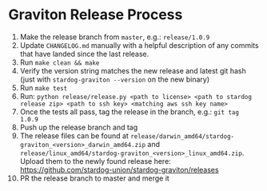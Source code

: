 # Graviton Release Process

1. Make the release branch from `master`, e.g.: `release/1.0.9`
1. Update `CHANGELOG.md` manually with a helpful description of any commits that have landed since the last release.
1. Run `make clean && make`
1. Verify the version string matches the new release and latest git hash (just with `stardog-graviton --version` on the new binary)
1. Run `make test`
1. Run: `python release/release.py <path to license> <path to stardog release zip> <path to ssh key> <matching aws ssh key name>`
1. Once the tests all pass, tag the release in the branch, e.g.: `git tag 1.0.9`
1. Push up the release branch and tag
1. The release files can be found at `release/darwin_amd64/stardog-graviton_<version>_darwin_amd64.zip` and `release/linux_amd64/stardog-graviton_<version>_linux_amd64.zip`. Upload them to the newly found release here: https://github.com/stardog-union/stardog-graviton/releases
1. PR the release branch to master and merge it
